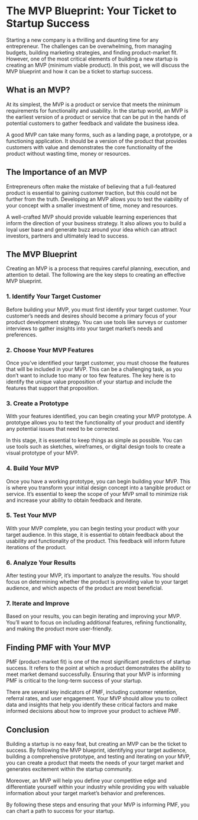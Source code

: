 # The MVP Blueprint: Your Ticket to Startup Success

Starting a new company is a thrilling and daunting time for any entrepreneur. The challenges can be overwhelming, from managing budgets, building marketing strategies, and finding product-market fit. However, one of the most critical elements of building a new startup is creating an MVP (minimum viable product). In this post, we will discuss the MVP blueprint and how it can be a ticket to startup success.

## What is an MVP?

At its simplest, the MVP is a product or service that meets the minimum requirements for functionality and usability. In the startup world, an MVP is the earliest version of a product or service that can be put in the hands of potential customers to gather feedback and validate the business idea.

A good MVP can take many forms, such as a landing page, a prototype, or a functioning application. It should be a version of the product that provides customers with value and demonstrates the core functionality of the product without wasting time, money or resources.

## The Importance of an MVP

Entrepreneurs often make the mistake of believing that a full-featured product is essential to gaining customer traction, but this could not be further from the truth. Developing an MVP allows you to test the viability of your concept with a smaller investment of time, money and resources.

A well-crafted MVP should provide valuable learning experiences that inform the direction of your business strategy. It also allows you to build a loyal user base and generate buzz around your idea which can attract investors, partners and ultimately lead to success.

## The MVP Blueprint

Creating an MVP is a process that requires careful planning, execution, and attention to detail. The following are the key steps to creating an effective MVP blueprint.

### 1. Identify Your Target Customer

Before building your MVP, you must first identify your target customer. Your customer’s needs and desires should become a primary focus of your product development strategy. You can use tools like surveys or customer interviews to gather insights into your target market’s needs and preferences.

### 2. Choose Your MVP Features

Once you’ve identified your target customer, you must choose the features that will be included in your MVP. This can be a challenging task, as you don’t want to include too many or too few features. The key here is to identify the unique value proposition of your startup and include the features that support that proposition.

### 3. Create a Prototype

With your features identified, you can begin creating your MVP prototype. A prototype allows you to test the functionality of your product and identify any potential issues that need to be corrected.

In this stage, it is essential to keep things as simple as possible. You can use tools such as sketches, wireframes, or digital design tools to create a visual prototype of your MVP.

### 4. Build Your MVP

Once you have a working prototype, you can begin building your MVP. This is where you transform your initial design concept into a tangible product or service. It’s essential to keep the scope of your MVP small to minimize risk and increase your ability to obtain feedback and iterate.

### 5. Test Your MVP

With your MVP complete, you can begin testing your product with your target audience. In this stage, it is essential to obtain feedback about the usability and functionality of the product. This feedback will inform future iterations of the product.

### 6. Analyze Your Results

After testing your MVP, it’s important to analyze the results. You should focus on determining whether the product is providing value to your target audience, and which aspects of the product are most beneficial.

### 7. Iterate and Improve

Based on your results, you can begin iterating and improving your MVP. You’ll want to focus on including additional features, refining functionality, and making the product more user-friendly.

## Finding PMF with Your MVP

PMF (product-market fit) is one of the most significant predictors of startup success. It refers to the point at which a product demonstrates the ability to meet market demand successfully. Ensuring that your MVP is informing PMF is critical to the long-term success of your startup.

There are several key indicators of PMF, including customer retention, referral rates, and user engagement. Your MVP should allow you to collect data and insights that help you identify these critical factors and make informed decisions about how to improve your product to achieve PMF.

## Conclusion

Building a startup is no easy feat, but creating an MVP can be the ticket to success. By following the MVP blueprint, identifying your target audience, building a comprehensive prototype, and testing and iterating on your MVP, you can create a product that meets the needs of your target market and generates excitement within the startup community.

Moreover, an MVP will help you define your competitive edge and differentiate yourself within your industry while providing you with valuable information about your target market’s behavior and preferences.

By following these steps and ensuring that your MVP is informing PMF, you can chart a path to success for your startup.